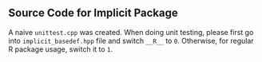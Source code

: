 ## Source Code for Implicit Package

A naive `unittest.cpp` was created. When doing unit testing, please first go into `implicit_basedef.hpp` file and switch `__R__` to `0`. Otherwise, for regular R package usage, switch it to `1`.